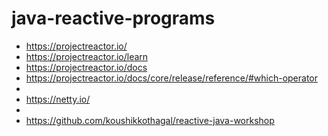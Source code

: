 # java-reactive-programs


* https://projectreactor.io/
* https://projectreactor.io/learn
* https://projectreactor.io/docs
* https://projectreactor.io/docs/core/release/reference/#which-operator
* 
* https://netty.io/
* 
* https://github.com/koushikkothagal/reactive-java-workshop